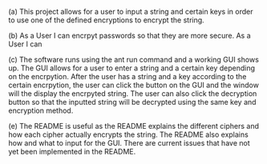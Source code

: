 (a) This project allows for a user to input a string and certain keys in order to use one of the defined encryptions to encrypt the string.

(b) As a User I can encrpyt passwords so that they are more secure.
    As a User I can

(c) The software runs using the ant run command and a working GUI shows up. The GUI allows for a user to enter a string and a certain key depending on the encrpytion. After the user has a string and a key according to the certain encrpytion, the user can click the button on the GUI and the window will the display the encrpyted string. The user can also click the decryption button so that the inputted string will be decrypted using the same key and encryption method.

(e) The README is useful as the README explains the different ciphers and how each cipher actually encrypts the string. The README also explains how and what to input for the GUI. There are current issues that have not yet been implemented in the README. 